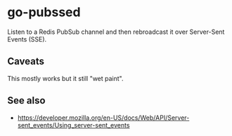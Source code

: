 # go-pubssed

Listen to a Redis PubSub channel and then rebroadcast it over Server-Sent Events (SSE).

## Caveats

This mostly works but it still "wet paint".

## See also

* https://developer.mozilla.org/en-US/docs/Web/API/Server-sent_events/Using_server-sent_events
